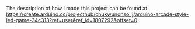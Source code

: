 The description of how I made this project can be found  at  
https://create.arduino.cc/projecthub/chukwunonso_j/arduino-arcade-style-led-game-34c313?ref=user&ref_id=1807292&offset=0
